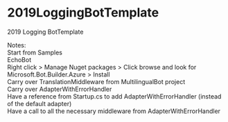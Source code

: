 # 2019LoggingBotTemplate
2019 Logging BotTemplate

Notes: <br />
Start from Samples <br />
EchoBot <br />
Right click > Manage Nuget packages > Click browse and look for Microsoft.Bot.Builder.Azure > Install <br />
Carry over TranslationMiddleware from MultilingualBot project <br />
Carry over AdapterWithErrorHandler <br />
Have a reference from Startup.cs to add AdapterWithErrorHandler (instead of the default adapter) </br >
Have a call to all the necessary middleware from AdapterWithErrorHandler <br />
